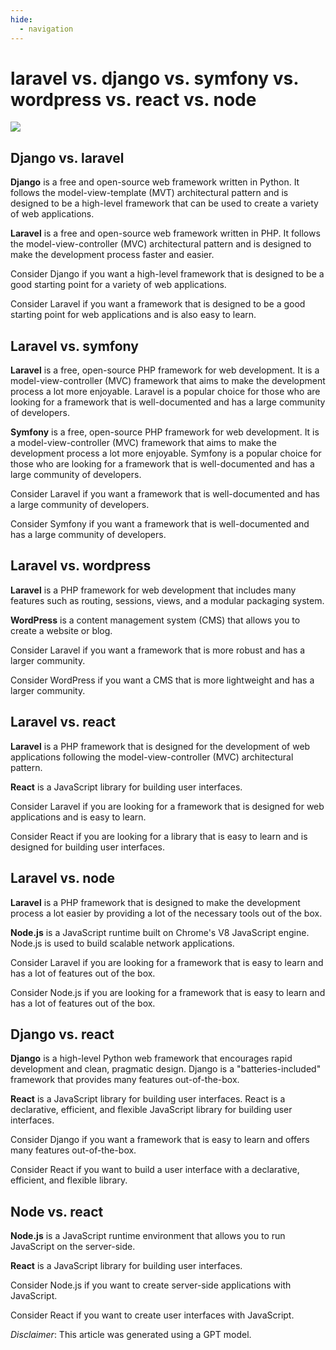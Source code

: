 ```yaml
---
hide:
  - navigation
---
```


# laravel vs. django vs. symfony vs. wordpress vs. react vs. node

![](../assets/laravel-vs-django-vs-symfony/laravel-vs-django-vs-symfony-vs-wordpress-vs-react-vs-node.png)
## Django vs. laravel

**Django** is a free and open-source web framework written in Python. It follows the model-view-template (MVT) architectural pattern and is designed to be a high-level framework that can be used to create a variety of web applications.

**Laravel** is a free and open-source web framework written in PHP. It follows the model-view-controller (MVC) architectural pattern and is designed to make the development process faster and easier.

Consider Django if you want a high-level framework that is designed to be a good starting point for a variety of web applications.

Consider Laravel if you want a framework that is designed to be a good starting point for web applications and is also easy to learn.


## Laravel vs. symfony


**Laravel** is a free, open-source PHP framework for web development. It is a model-view-controller (MVC) framework that aims to make the development process a lot more enjoyable. Laravel is a popular choice for those who are looking for a framework that is well-documented and has a large community of developers.

**Symfony** is a free, open-source PHP framework for web development. It is a model-view-controller (MVC) framework that aims to make the development process a lot more enjoyable. Symfony is a popular choice for those who are looking for a framework that is well-documented and has a large community of developers.

Consider Laravel if you want a framework that is well-documented and has a large community of developers.

Consider Symfony if you want a framework that is well-documented and has a large community of developers.


## Laravel vs. wordpress

**Laravel** is a PHP framework for web development that includes many features such as routing, sessions, views, and a modular packaging system.

**WordPress** is a content management system (CMS) that allows you to create a website or blog.

Consider Laravel if you want a framework that is more robust and has a larger community.

Consider WordPress if you want a CMS that is more lightweight and has a larger community.


## Laravel vs. react


**Laravel** is a PHP framework that is designed for the development of web applications following the model-view-controller (MVC) architectural pattern. 

**React** is a JavaScript library for building user interfaces.

Consider Laravel if you are looking for a framework that is designed for web applications and is easy to learn.

Consider React if you are looking for a library that is easy to learn and is designed for building user interfaces.


## Laravel vs. node


**Laravel** is a PHP framework that is designed to make the development process a lot easier by providing a lot of the necessary tools out of the box. 

**Node.js** is a JavaScript runtime built on Chrome's V8 JavaScript engine. Node.js is used to build scalable network applications.

Consider Laravel if you are looking for a framework that is easy to learn and has a lot of features out of the box.

Consider Node.js if you are looking for a framework that is easy to learn and has a lot of features out of the box.


## Django vs. react


**Django** is a high-level Python web framework that encourages rapid development and clean, pragmatic design. Django is a "batteries-included" framework that provides many features out-of-the-box.

**React** is a JavaScript library for building user interfaces. React is a declarative, efficient, and flexible JavaScript library for building user interfaces.

Consider Django if you want a framework that is easy to learn and offers many features out-of-the-box.

Consider React if you want to build a user interface with a declarative, efficient, and flexible library.


## Node vs. react


**Node.js** is a JavaScript runtime environment that allows you to run JavaScript on the server-side.

**React** is a JavaScript library for building user interfaces.

Consider Node.js if you want to create server-side applications with JavaScript.

Consider React if you want to create user interfaces with JavaScript.







*Disclaimer*: This article was generated using a GPT model.
